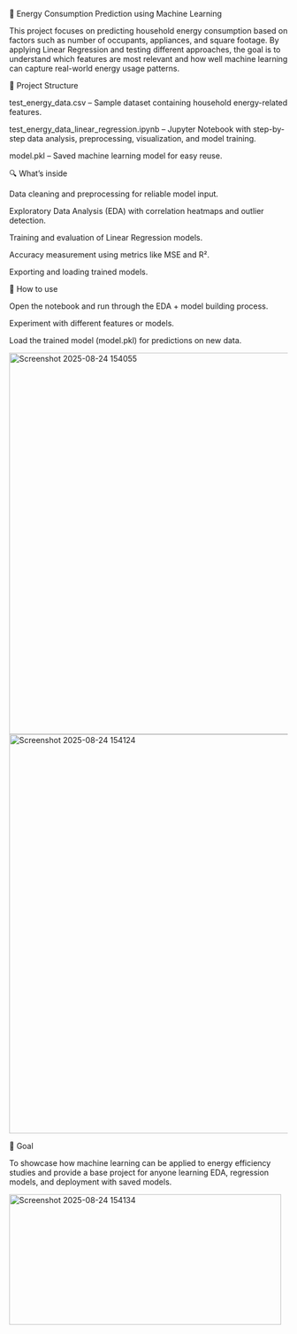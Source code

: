 🏡 Energy Consumption Prediction using Machine Learning

This project focuses on predicting household energy consumption based on factors such as number of occupants, appliances, and square footage. By applying Linear Regression and testing different approaches, the goal is to understand which features are most relevant and how well machine learning can capture real-world energy usage patterns.

📂 Project Structure

test_energy_data.csv – Sample dataset containing household energy-related features.

test_energy_data_linear_regression.ipynb – Jupyter Notebook with step-by-step data analysis, preprocessing, visualization, and model training.

model.pkl – Saved machine learning model for easy reuse.

🔍 What’s inside

Data cleaning and preprocessing for reliable model input.

Exploratory Data Analysis (EDA) with correlation heatmaps and outlier detection.

Training and evaluation of Linear Regression models.

Accuracy measurement using metrics like MSE and R².

Exporting and loading trained models.

🚀 How to use

Open the notebook and run through the EDA + model building process.

Experiment with different features or models.

Load the trained model (model.pkl) for predictions on new data.

<img width="875" height="690" alt="Screenshot 2025-08-24 154055" src="https://github.com/user-attachments/assets/0b691a5d-593c-44b9-bbfd-5e7e3cb6ecb1" />

<img width="1002" height="722" alt="Screenshot 2025-08-24 154124" src="https://github.com/user-attachments/assets/a32adc5d-237a-4389-8e68-b0a54e12e3aa" />

🎯 Goal

To showcase how machine learning can be applied to energy efficiency studies and provide a base project for anyone learning EDA, regression models, and deployment with saved models.

<img width="492" height="236" alt="Screenshot 2025-08-24 154134" src="https://github.com/user-attachments/assets/8c649eb2-6cd5-4abc-a78d-878bce425f10" />


